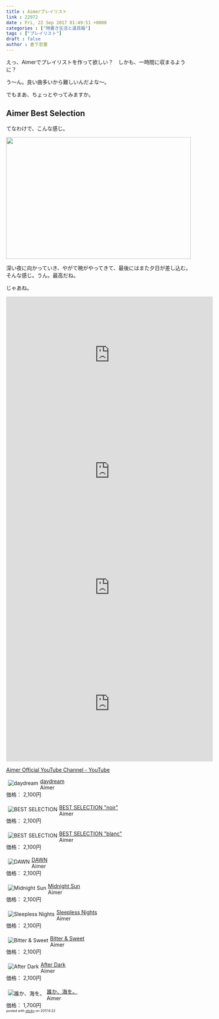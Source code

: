 ```yaml
---
title : Aimerプレイリスト
link : 22972
date : Fri, 22 Sep 2017 01:49:51 +0000
categories : ["物書き生活と道具箱"]
tags : ["プレイリスト"]
draft : false
author : 倉下忠憲
---
```


えっ、Aimerでプレイリストを作って欲しい？　しかも、一時間に収まるように？

う〜ん。良い曲多いから難しいんだよな〜。

でもまあ、ちょっとやってみますか。

<h2>Aimer Best Selection</h2>

てなわけで、こんな感じ。

<a href="https://rashita.net/blog/?attachment_id=22973" rel="attachment wp-att-22973"><img src="https://rashita.net/blog/wp-content/uploads/2017/09/screenshot-51-500x330.png" alt="" width="500" height="330" class="alignnone size-medium wp-image-22973" /></a>

深い夜に向かっていき、やがて暁がやってきて、最後にはまた夕日が差し込む。そんな感じ。うん。最高だね。

じゃあね。

<iframe width="560" height="315" src="https://www.youtube.com/embed/jgSyul7n-8M" frameborder="0" allowfullscreen></iframe>

<iframe width="560" height="315" src="https://www.youtube.com/embed/HTgyE9vMIc0" frameborder="0" allowfullscreen></iframe>

<iframe width="560" height="315" src="https://www.youtube.com/embed/CS63qqZfvRQ" frameborder="0" allowfullscreen></iframe>

<iframe width="560" height="315" src="https://www.youtube.com/embed/vgFCRaymmI4" frameborder="0" allowfullscreen></iframe>

<a href="https://www.youtube.com/user/aimerSMEJ/videos">Aimer Official YouTube Channel - YouTube</a>

<div class="sticky-itslink"><a href="https://itunes.apple.com/jp/album/daydream/id1143992407?uo=4&at=11l4y8" rel="nofollow" target="_blank"><img src="http://is5.mzstatic.com/image/thumb/Music22/v4/67/d2/ba/67d2bac2-57d0-2675-c822-e215ea0adcdf/source/60x60bb.jpg" style="border-style:none;float:left;margin:5px;" alt="daydream" title="daydream" ></a><div class="sticky-itslinktext"><a href="https://itunes.apple.com/jp/album/daydream/id1143992407?uo=4&at=11l4y8" rel="nofollow" target="_blank">daydream</a><br>Aimer<br>価格： 2,100円</div><br style="clear:left;" ></div> <div class="sticky-itslink"><a href="https://itunes.apple.com/jp/album/best-selection-noir/id1221199035?uo=4&at=11l4y8" rel="nofollow" target="_blank"><img src="http://is5.mzstatic.com/image/thumb/Music122/v4/c9/5a/84/c95a840b-811c-ea84-1718-7f290c3f1dbb/source/60x60bb.jpg" style="border-style:none;float:left;margin:5px;" alt="BEST SELECTION "noir"" title="BEST SELECTION "noir"" ></a><div class="sticky-itslinktext"><a href="https://itunes.apple.com/jp/album/best-selection-noir/id1221199035?uo=4&at=11l4y8" rel="nofollow" target="_blank">BEST SELECTION "noir"</a><br>Aimer<br>価格： 2,100円</div><br style="clear:left;" ></div> <div class="sticky-itslink"><a href="https://itunes.apple.com/jp/album/best-selection-blanc/id1221220849?uo=4&at=11l4y8" rel="nofollow" target="_blank"><img src="http://is3.mzstatic.com/image/thumb/Music122/v4/93/c1/0a/93c10a61-1692-370a-05b6-5f97790c7cbb/source/60x60bb.jpg" style="border-style:none;float:left;margin:5px;" alt="BEST SELECTION "blanc"" title="BEST SELECTION "blanc"" ></a><div class="sticky-itslinktext"><a href="https://itunes.apple.com/jp/album/best-selection-blanc/id1221220849?uo=4&at=11l4y8" rel="nofollow" target="_blank">BEST SELECTION "blanc"</a><br>Aimer<br>価格： 2,100円</div><br style="clear:left;" ></div> <div class="sticky-itslink"><a href="https://itunes.apple.com/jp/album/dawn/id1019401883?uo=4&at=11l4y8" rel="nofollow" target="_blank"><img src="http://is5.mzstatic.com/image/thumb/Music7/v4/6b/00/f7/6b00f772-8418-ec62-aaff-0832c3ffb31b/source/60x60bb.jpg" style="border-style:none;float:left;margin:5px;" alt="DAWN" title="DAWN" ></a><div class="sticky-itslinktext"><a href="https://itunes.apple.com/jp/album/dawn/id1019401883?uo=4&at=11l4y8" rel="nofollow" target="_blank">DAWN</a><br>Aimer<br>価格： 2,100円</div><br style="clear:left;" ></div> <div class="sticky-itslink"><a href="https://itunes.apple.com/jp/album/midnight-sun/id882310303?uo=4&at=11l4y8" rel="nofollow" target="_blank"><img src="http://is3.mzstatic.com/image/thumb/Music4/v4/11/1b/5c/111b5cde-7ca4-3b33-9ae9-3aa690c38f51/source/60x60bb.jpg" style="border-style:none;float:left;margin:5px;" alt="Midnight Sun" title="Midnight Sun" ></a><div class="sticky-itslinktext"><a href="https://itunes.apple.com/jp/album/midnight-sun/id882310303?uo=4&at=11l4y8" rel="nofollow" target="_blank">Midnight Sun</a><br>Aimer<br>価格： 2,100円</div><br style="clear:left;" ></div> <div class="sticky-itslink"><a href="https://itunes.apple.com/jp/album/sleepless-nights/id602913226?uo=4&at=11l4y8" rel="nofollow" target="_blank"><img src="http://is1.mzstatic.com/image/thumb/Music/v4/f1/9c/0e/f19c0e05-a103-9a4a-d7c6-420dc2a8fdbd/source/60x60bb.jpg" style="border-style:none;float:left;margin:5px;" alt="Sleepless Nights" title="Sleepless Nights" ></a><div class="sticky-itslinktext"><a href="https://itunes.apple.com/jp/album/sleepless-nights/id602913226?uo=4&at=11l4y8" rel="nofollow" target="_blank">Sleepless Nights</a><br>Aimer<br>価格： 2,100円</div><br style="clear:left;" ></div> <div class="sticky-itslink"><a href="https://itunes.apple.com/jp/album/bitter-sweet/id633400863?uo=4&at=11l4y8" rel="nofollow" target="_blank"><img src="http://is3.mzstatic.com/image/thumb/Music2/v4/b6/6b/e9/b66be9e7-8331-8907-6bca-69e07ba3710c/source/60x60bb.jpg" style="border-style:none;float:left;margin:5px;" alt="Bitter &amp; Sweet" title="Bitter &amp; Sweet" ></a><div class="sticky-itslinktext"><a href="https://itunes.apple.com/jp/album/bitter-sweet/id633400863?uo=4&at=11l4y8" rel="nofollow" target="_blank">Bitter &amp; Sweet</a><br>Aimer<br>価格： 2,100円</div><br style="clear:left;" ></div> <div class="sticky-itslink"><a href="https://itunes.apple.com/jp/album/after-dark/id735930592?uo=4&at=11l4y8" rel="nofollow" target="_blank"><img src="http://is3.mzstatic.com/image/thumb/Music6/v4/65/26/b5/6526b532-2a1d-eb4f-7440-0a51451bf113/source/60x60bb.jpg" style="border-style:none;float:left;margin:5px;" alt="After Dark" title="After Dark" ></a><div class="sticky-itslinktext"><a href="https://itunes.apple.com/jp/album/after-dark/id735930592?uo=4&at=11l4y8" rel="nofollow" target="_blank">After Dark</a><br>Aimer<br>価格： 2,100円</div><br style="clear:left;" ></div> <div class="sticky-itslink"><a href="https://itunes.apple.com/jp/album/%E8%AA%B0%E3%81%8B-%E6%B5%B7%E3%82%92/id910464683?uo=4&at=11l4y8" rel="nofollow" target="_blank"><img src="http://is1.mzstatic.com/image/thumb/Music5/v4/4e/21/71/4e217130-661b-3f5a-0c4e-0e3e3de85042/source/60x60bb.jpg" style="border-style:none;float:left;margin:5px;" alt="誰か、海を。" title="誰か、海を。" ></a><div class="sticky-itslinktext"><a href="https://itunes.apple.com/jp/album/%E8%AA%B0%E3%81%8B-%E6%B5%B7%E3%82%92/id910464683?uo=4&at=11l4y8" rel="nofollow" target="_blank">誰か、海を。</a><br>Aimer<br>価格： 1,700円<br><span style="font-size:xx-small;">posted with <a href="http://sticky.linclip.com/linkmaker/" target="_blank">sticky</a> on 2017.9.22</span></div><br style="clear:left;" ></div> 
